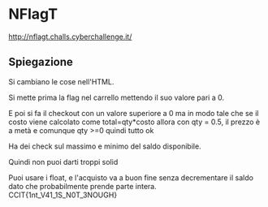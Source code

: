 # NFlagT

http://nflagt.challs.cyberchallenge.it/


## Spiegazione

Si cambiano le cose nell'HTML.

Si mette prima la flag nel carrello mettendo il suo valore pari a 0.

E poi si fa il checkout con un valore superiore a 0 ma in modo tale che se il costo viene calcolato come total=qty*costo
allora con qty = 0.5, il prezzo è a metà e comunque qty >=0 quindi tutto ok

Ha dei check sul massimo e minimo del saldo disponibile.

Quindi non puoi darti troppi solid

Puoi usare i float, e l'acquisto va a buon fine senza decrementare il saldo dato che probabilmente prende parte intera.
CCIT{1nt_V41_1S_N0T_3NOUGH}
